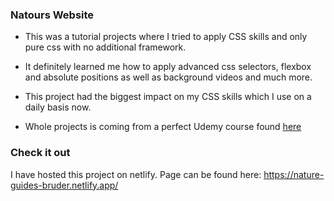 ### Natours Website

- This was a tutorial projects where I tried to apply CSS skills and only pure css with no additional framework.

- It definitely learned me how to apply advanced css selectors, flexbox and absolute positions as well as background videos and much more.

- This project had the biggest impact on my CSS skills which I use on a daily basis now.

- Whole projects is coming from a perfect Udemy course found [here](https://www.udemy.com/course/advanced-css-and-sass/)

### Check it out
I have hosted this project on netlify. Page can be found here: 
https://nature-guides-bruder.netlify.app/
